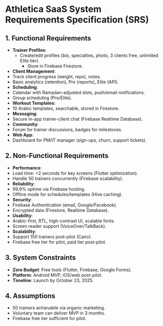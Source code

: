 # Athletica SaaS System Requirements Specification (SRS)

## 1. Functional Requirements

- **Trainer Profiles**:
  - Create/edit profiles (bio, specialties, photo, 3 clients free, unlimited Elite tier).
    - Store in Firebase Firestore.
- **Client Management**:
- Track client progress (weight, reps), notes.
- Basic analytics (retention), Pro (reports), Elite (API).
- **Scheduling**:
- Calendar with Ramadan-adjusted slots, push/email notifications.
- Group scheduling (Pro/Elite).
- **Workout Templates**:
- 10 Arabic templates, searchable, stored in Firestore.
- **Messaging**:
- Secure in-app trainer-client chat (Firebase Realtime Database).
- **Community**:
- Forum for trainer discussions, badges for milestones.
- **Web App**:
- Dashboard for PM/IT manager (sign-ups, churn, support tickets).

## 2. Non-Functional Requirements

- **Performance**:
- Load time: <2 seconds for key screens (Flutter optimization).
- Handle 50 trainers concurrently (Firebase scalability).
- **Reliability**:
- 99.9% uptime via Firebase hosting.
- Offline mode for schedules/templates (Hive caching).
- **Security**:
- Firebase Authentication (email, Google/Facebook).
- Encrypted data (Firestore, Realtime Database).
- **Usability**:
- Arabic-first, RTL, high-contrast UI, scalable fonts.
- Screen reader support (VoiceOver/TalkBack).
- **Scalability**:
- Support 150 trainers post-pilot (Cairo).
- Firebase free tier for pilot, paid tier post-pilot.

## 3. System Constraints

- **Zero Budget**: Free tools (Flutter, Firebase, Google Forms).
- **Platform**: Android MVP, iOS/web post-pilot.
- **Timeline**: Launch by October 23, 2025.

## 4. Assumptions

- 50 trainers achievable via organic marketing.
- Voluntary team can deliver MVP in 3 months.
- Firebase free tier sufficient for pilot.
